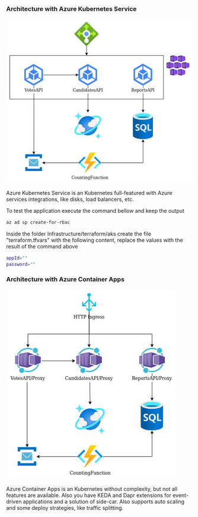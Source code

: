 ### Architecture with Azure Kubernetes Service
![alt architecture](.documentation/aks.jpg "Architecture")

Azure Kubernetes Service is an Kubernetes full-featured with Azure services integrations, like disks, load balancers, etc.

To test the application execute the command bellow and keep the output

````sh
az ad sp create-for-rbac
````

Inside the folder Infrastructure/terraform/aks create the file "terraform.tfvars" with the following content, replace the values with the result of the command above

````sh
appId=""
password=""
````

### Architecture with Azure Container Apps
![alt architecture](.documentation/containerapps.jpg "Architecture")

Azure Container Apps is an Kubernetes without complexity, but not all features are available. Also you have KEDA and Dapr extensions for event-driven applications and a solution of side-car. Also supports auto scaling and some deploy strategies, like traffic splitting.
